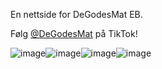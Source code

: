 En nettside for DeGodesMat EB. 

Følg [@DeGodesMat](https://www.tiktok.com/@degodesmat) på TikTok!

![image](https://github.com/user-attachments/assets/3597654f-83ce-4a16-8d09-25acda383701)![image](https://github.com/user-attachments/assets/a4f2ae5c-b7d3-484b-bb48-a136b6135ecb)![image](https://github.com/user-attachments/assets/42ca6560-64f6-4418-b616-319cdfd7ba88)![image](https://github.com/user-attachments/assets/38495701-2415-453a-96eb-f1006304c51e)
